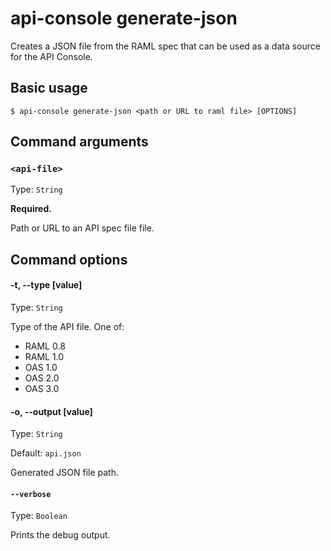 # api-console generate-json

Creates a JSON file from the RAML spec that can be used as a data source for the API Console.

## Basic usage

```
$ api-console generate-json <path or URL to raml file> [OPTIONS]
```

## Command arguments

### `<api-file>`

Type: `String`

**Required.**

Path or URL to an API spec file file.

## Command options

#### -t, --type \[value\]

Type: `String`

Type of the API file. One of:

-   RAML 0.8
-   RAML 1.0
-   OAS 1.0
-   OAS 2.0
-   OAS 3.0

#### -o, --output \[value\]

Type: `String`

Default: `api.json`

Generated JSON file path.

#### `--verbose`

Type: `Boolean`

Prints the debug output.
